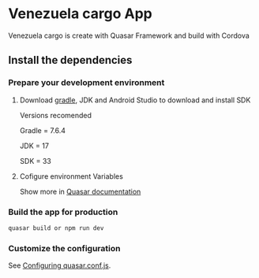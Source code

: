 # Venezuela cargo App

Venezuela cargo is create with Quasar Framework and build with Cordova

## Install the dependencies

### Prepare your development environment

1. Download [gradle](https://gradle.org/install/), JDK and Android Studio to download and install SDK

   Versions recomended

   Gradle = 7.6.4

   JDK = 17

   SDK = 33

2. Cofigure environment Variables

   Show more in [Quasar documentation](https://quasar.dev/quasar-cli-vite/developing-cordova-apps/preparation/)

### Build the app for production

```bash
quasar build or npm run dev
```

### Customize the configuration

See [Configuring quasar.conf.js](https://v1.quasar.dev/quasar-cli/quasar-conf-js).
